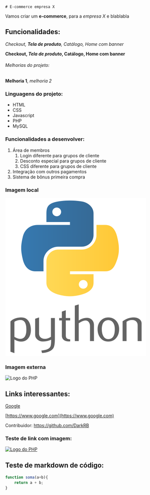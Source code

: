     # E-commerce empresa X

Vamos criar um **e-commerce**, para a *empresa X* e blablabla

## Funcionalidades:

_Checkout, **Tela de produto**, Catálogo, Home com banner_

**Checkout, _Tela de produto_, Catálogo, Home com banner**

###### Melhorias do projeto:

__Melhoria 1__, _melhoria 2_

### Linguagens do projeto:

* HTML
* CSS
* Javascript
* PHP
* MySQL

### Funcionalidades a desenvolver:

1. Área de membros
    1. Login diferente para grupos de cliente
    2. Desconto especial para grupos de cliente
    3. CSS diferente para grupos de cliente
2. Integração com outros pagamentos
3. Sistema de bônus primeira compra

### Imagem local

![Logo do python](img/python_logo.png)

### Imagem externa

![Logo do PHP](https://cdn-icons-png.flaticon.com/512/5968/5968332.png)

## Links interessantes:

[Google](https://www.google.com)

[https://www.google.com](https://www.google.com)

Contribuidor: https://github.com/DarkRB

### Teste de link com imagem:

[![Logo do PHP](https://cdn-icons-png.flaticon.com/512/5968/5968332.png)](https://github.com/DarkRB)

## Teste de markdown de código:

```javascript
function soma(a+b){
    return a + b;
}
```